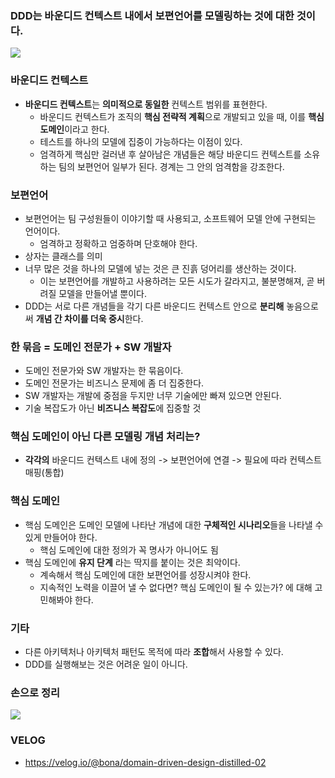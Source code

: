 ### DDD는 바운디드 컨텍스트 내에서 보편언어를 모델링하는 것에 대한 것이다.

![](https://velog.velcdn.com/images/bona/post/844f215f-a3e7-4a02-809d-1107724016ff/image.png)

### 바운디드 컨텍스트
- **바운디드 컨텍스트**는 **의미적으로 동일한** 컨텍스트 범위를 표현한다.
  - 바운디드 컨텍스트가 조직의 **핵심 전략적 계획**으로 개발되고 있을 때, 이를 **핵심 도메인**이라고 한다.
  - 테스트를 하나의 모델에 집중이 가능하다는 이점이 있다.
  - 엄격하게 핵심만 걸러낸 후 살아남은 개념들은 해당 바운디드 컨텍스트를 소유하는 팀의 보편언어 일부가 된다. 경계는 그 안의 엄격함을 강조한다.

### 보편언어 

- 보편언어는 팀 구성원들이 이야기할 때 사용되고, 소프트웨어 모델 안에 구현되는 언어이다.
  - 엄격하고 정확하고 엄중하며 단호해야 한다.
- 상자는 클래스를 의미 
- 너무 많은 것을 하나의 모델에 넣는 것은 큰 진흙 덩어리를 생산하는 것이다.
  - 이는 보편언어를 개발하고 사용하려는 모든 시도가 갈라지고, 불분명해져, 곧 버려질 모델을 만들어낼 뿐이다.
- DDD는 서로 다른 개념들을 각기 다른 바운디드 컨텍스트 안으로 **분리해** 놓음으로써 **개념 간 차이를 더욱 중시**한다.

### 한 묶음 = 도메인 전문가 + SW 개발자

- 도메인 전문가와 SW 개발자는 한 묶음이다.
- 도메인 전문가는 비즈니스 문제에 좀 더 집중한다.
- SW 개발자는 개발에 중점을 두지만 너무 기술에만 빠져 있으면 안된다.
- 기술 복잡도가 아닌 **비즈니스 복잡도**에 집중할 것

### 핵심 도메인이 아닌 다른 모델링 개념 처리는?

- **각각의** 바운디드 컨텍스트 내에 정의 -> 보편언어에 연결 -> 필요에 따라 컨텍스트 매핑(통합)

### 핵심 도메인 

- 핵심 도메인은 도메인 모델에 나타난 개념에 대한 **구체적인 시나리오**들을 나타낼 수 있게 만들어야 한다.
  - 핵심 도메인에 대한 정의가 꼭 명사가 아니어도 됨
- 핵심 도메인에 **유지 단계** 라는 딱지를 붙이는 것은 최악이다.
  - 계속해서 핵심 도메인에 대한 보편언어를 성장시켜야 한다.
  - 지속적인 노력을 이끌어 낼 수 없다면? 핵심 도메인이 될 수 있는가? 에 대해 고민해봐야 한다.
 
### 기타 

- 다른 아키텍처나 아키텍처 패턴도 목적에 따라 **조합**해서 사용할 수 있다.
- DDD를 실행해보는 것은 어려운 일이 아니다. 


### 손으로 정리 
![](https://velog.velcdn.com/images/bona/post/4f893d39-343c-4bff-9c10-9e4c30d9cfa8/image.png)

### VELOG
- https://velog.io/@bona/domain-driven-design-distilled-02
